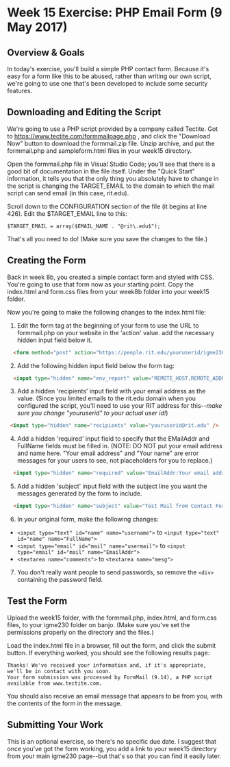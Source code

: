 # Week 15 Exercise: PHP Email Form (9 May 2017)

## Overview & Goals
In today's exercise, you'll build a simple PHP contact form. Because it's easy for a form like this to be abused, rather than writing our own script, we're going to use one that's been developed to include some security features. 

## Downloading and Editing the Script

We're going to use a PHP script provided by a company called Tectite. Got to 
https://www.tectite.com/formmailpage.php , and click the "Download Now" button to download the formmail.zip file. Unzip archive, and put the formmail.php and sampleform.html files in your week15 directory. 

Open the formmail.php file in Visual Studio Code; you'll see that there is a good bit of documentation in the file itself. Under the "Quick Start" information, it tells you that the only thing you absolutely have to change in the script is changing the TARGET_EMAIL to the domain to which the mail script can send email (in this case, rit.edu). 

Scroll down to the CONFIGURATION section of the file (it begins at line 426). Edit the $TARGET_EMAIL line to this:

`$TARGET_EMAIL = array($EMAIL_NAME . "@rit\.edu$");`

That's all you need to do! (Make sure you save the changes to the file.)

## Creating the Form
Back in week 8b, you created a simple contact form and styled with CSS. You're going to use that form now as your starting point. Copy the index.html and form.css files from your week8b folder into your week15 folder.

Now you're going to make the following changes to the index.html file:

1. Edit the form tag at the beginning of your form to use the URL to formmail.php on your website in the 'action' value. add the necessary hidden input field below it.
```html
  <form method="post" action="https://people.rit.edu/youruserid/igme230/week15/formmail.php" name="ContactForm">
```

2. Add the following hidden input field below the form tag:
```html
  <input type="hidden" name="env_report" value="REMOTE_HOST,REMOTE_ADDR,HTTP_USER_AGENT,AUTH_TYPE,REMOTE_USER" />
```

3. Add a hidden 'recipients' input field with your email address as the value. (Since you limited emails to the rit.edu domain when you configured the script, you'll need to use your RIT address for this--*make sure you change "youruserid" to your actual user id!*)
 ```html
  <input type="hidden" name="recipients" value="youruserid@rit.edu" />
```

4. Add a hidden 'required' input field to specify that the EMailAddr and FullName fields must be filled in. (NOTE: DO NOT put your email address and name here. "Your email address" and "Your name" are error messages for your users to see, not placeholders for you to replace.)

```html
  <input type="hidden" name="required" value="EmailAddr:Your email address,FullName:Your name" />
```

5. Add a hidden 'subject' input field with the subject line you want the messages generated by the form to include.

```html
  <input type="hidden" name="subject" value="Test Mail from Contact Form" />
```

6. In your original form, make the following changes:
  - `<input type="text" id="name" name="username">` to `<input type="text" id="name" name="FullName">`
  - `<input type="email" id="mail" name="usermail">` to `<input type="email" id="mail" name="EmailAddr">`
  - `<textarea name="comments">` to `<textarea name="mesg">`

7. You don't really want people to send passwords, so remove the `<div>` containing the password field. 


## Test the Form
Upload the week15 folder, with the formmail.php, index.html, and form.css files, to your igme230 folder on banjo. (Make sure you've set the permissions properly on the directory and the files.)

Load the index.html file in a browser, fill out the form, and click the submit button. If everything worked, you should see the following results page:

```
Thanks! We've received your information and, if it's appropriate, we'll be in contact with you soon.
Your form submission was processed by FormMail (9.14), a PHP script available from www.tectite.com.
```

You should also receive an email message that appears to be from you, with the contents of the form in the message. 


## Submitting Your Work
This is an optional exercise, so there's no specific due date. I suggest that once you've got the form working, you add a link to your week15 directory from your main igme230 page--but that's so that you can find it easily later.  











